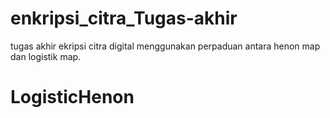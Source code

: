 # enkripsi_citra_Tugas-akhir
tugas akhir ekripsi citra digital menggunakan perpaduan antara henon map dan logistik map.
# LogisticHenon
